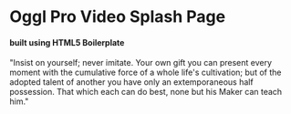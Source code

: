 # Oggl Pro Video Splash Page

#### built using HTML5 Boilerplate

"Insist on yourself; never imitate. Your own gift you can present every moment with the cumulative force of a whole life's cultivation; but of the adopted talent of another you have only an extemporaneous half possession. That which each can do best, none but his Maker can teach him."

